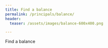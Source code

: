 ```yaml
---
title: Find a balance
permalink: /principals/balance/
header:
  teaser: /assets/images/balance-600x400.png

---
```

Find a balance
